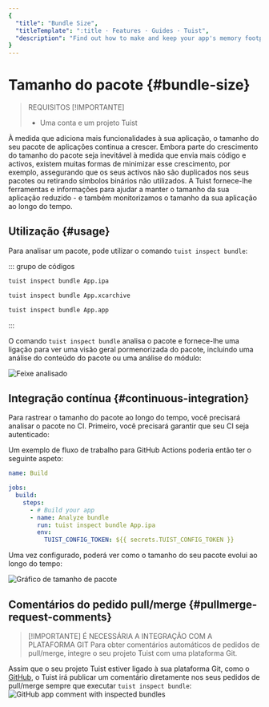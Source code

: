 ```yaml
---
{
  "title": "Bundle Size",
  "titleTemplate": ":title · Features · Guides · Tuist",
  "description": "Find out how to make and keep your app's memory footprint as small as possible."
}
---
```

# Tamanho do pacote {#bundle-size}

> REQUISITOS [!IMPORTANTE]
> - Uma conta e um projeto
>   <LocalizedLink href="/guides/server/accounts-and-projects">Tuist</LocalizedLink>

À medida que adiciona mais funcionalidades à sua aplicação, o tamanho do seu
pacote de aplicações continua a crescer. Embora parte do crescimento do tamanho
do pacote seja inevitável à medida que envia mais código e activos, existem
muitas formas de minimizar esse crescimento, por exemplo, assegurando que os
seus activos não são duplicados nos seus pacotes ou retirando símbolos binários
não utilizados. A Tuist fornece-lhe ferramentas e informações para ajudar a
manter o tamanho da sua aplicação reduzido - e também monitorizamos o tamanho da
sua aplicação ao longo do tempo.

## Utilização {#usage}

Para analisar um pacote, pode utilizar o comando `tuist inspect bundle`:

::: grupo de códigos
```bash [Analyze an .ipa]
tuist inspect bundle App.ipa
```
```bash [Analyze an .xcarchive]
tuist inspect bundle App.xcarchive
```
```bash [Analyze an app bundle]
tuist inspect bundle App.app
```
:::

O comando `tuist inspect bundle` analisa o pacote e fornece-lhe uma ligação para
ver uma visão geral pormenorizada do pacote, incluindo uma análise do conteúdo
do pacote ou uma análise do módulo:

![Feixe analisado](/images/guides/features/bundle-size/analyzed-bundle.png)

## Integração contínua {#continuous-integration}

Para rastrear o tamanho do pacote ao longo do tempo, você precisará analisar o
pacote no CI. Primeiro, você precisará garantir que seu CI seja
<LocalizedLink href="/guides/integrations/continuous-integration#authentication">autenticado</LocalizedLink>:

Um exemplo de fluxo de trabalho para GitHub Actions poderia então ter o seguinte
aspeto:

```yaml
name: Build

jobs:
  build:
    steps:
      - # Build your app
      - name: Analyze bundle
        run: tuist inspect bundle App.ipa
        env:
          TUIST_CONFIG_TOKEN: ${{ secrets.TUIST_CONFIG_TOKEN }}
```

Uma vez configurado, poderá ver como o tamanho do seu pacote evolui ao longo do
tempo:

![Gráfico de tamanho de
pacote](/images/guides/features/bundle-size/bundle-size-graph.png)

## Comentários do pedido pull/merge {#pullmerge-request-comments}

> [!IMPORTANTE] É NECESSÁRIA A INTEGRAÇÃO COM A PLATAFORMA GIT Para obter
> comentários automáticos de pedidos de pull/merge, integre o seu projeto
> <LocalizedLink href="/guides/server/accounts-and-projects">Tuist</LocalizedLink>
> com uma plataforma
> <LocalizedLink href="/guides/server/authentication">Git</LocalizedLink>.

Assim que o seu projeto Tuist estiver ligado à sua plataforma Git, como o
[GitHub](https://github.com), o Tuist irá publicar um comentário diretamente nos
seus pedidos de pull/merge sempre que executar `tuist inspect bundle`: ![GitHub
app comment with inspected
bundles](/images/guides/features/bundle-size/github-app-with-bundles.png)
